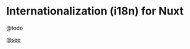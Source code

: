 # Internationalization (i18n) for Nuxt

@todo

[@see](https://ui3.nuxt.dev/getting-started/i18n/nuxt) 
